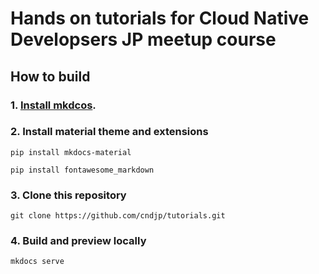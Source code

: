 Hands on tutorials for Cloud Native Developsers JP meetup course
================================================================

How to build
------------

### 1. [Install mkdcos](http://www.mkdocs.org/#installation).

### 2. Install material theme and extensions

```
pip install mkdocs-material
```
```
pip install fontawesome_markdown
```

### 3. Clone this repository

```
git clone https://github.com/cndjp/tutorials.git
```

### 4. Build and preview locally

```
mkdocs serve
```
